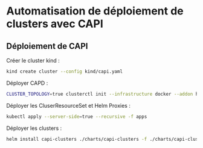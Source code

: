 # Automatisation de déploiement de clusters avec CAPI

## Déploiement de CAPI
Créer le cluster kind :
```bash
kind create cluster --config kind/capi.yaml
```

Déployer CAPD :
```bash
CLUSTER_TOPOLOGY=true clusterctl init --infrastructure docker --addon helm
```

Déployer les CluserResourceSet et Helm Proxies :
```bash
kubectl apply --server-side=true --recursive -f apps
```

Déployer les clusters :
```bash
helm install capi-clusters ./charts/capi-clusters -f ./charts/capi-clusters/values.yaml
```

